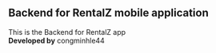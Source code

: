 ## Backend for RentalZ mobile application
This is the Backend for RentalZ app  
**Developed by** congminhle44

